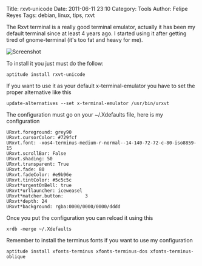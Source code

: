 Title: rxvt-unicode
Date: 2011-06-11 23:10
Category: Tools
Author: Felipe Reyes
Tags: debian, linux, tips, rxvt

The Rxvt terminal is a really good terminal emulator, actually it has been my
default terminal since at least 4 years ago. I started using it after getting
 tired of gnome-terminal (it's too fat and heavy for me).

![Screenshot]({static}/images/urxvt_shot.20110601.jpg)

To install it you just must do the follow:

```
aptitude install rxvt-unicode
```

If you want to use it as your default x-terminal-emulator you have to
set the proper alternative like this

```
update-alternatives --set x-terminal-emulator /usr/bin/urxvt
```

The configuration must go on your ~/.Xdefaults file, here is my configuration

```
URxvt.foreground: grey90
URxvt.cursorColor: #729fcf
URxvt.font: -xos4-terminus-medium-r-normal--14-140-72-72-c-80-iso8859-15
URxvt.scrollBar: False
URxvt.shading: 50
URxvt.transparent: True
URxvt.fade: 80
URxvt.fadeColor: #e9b96e
URxvt.tintColor: #5c5c5c
URxvt*urgentOnBell: true
URxvt*urllauncher: iceweasel
URxvt*matcher.button:        3
URxvt*depth: 24
URxvt*background: rgba:0000/0000/0000/dddd
```

Once you put the configuration you can reload it using this

```shell
xrdb -merge ~/.Xdefaults
```

Remember to install the terminus fonts if you want to use my configuration

```shell
aptitude install xfonts-terminus xfonts-terminus-dos xfonts-terminus-oblique
```
